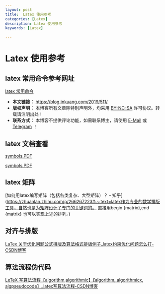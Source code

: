 ```yaml
---
layout: post
title:  Latex 使用参考
categories: [Latex] 
description: Latex 使用参考
keywords: [Latex] 

---
```






# Latex  使用参考



## latex 常用命令参考网址

<a href="https://blog.inkuang.com/2019/511/" target="_blank">latex 常用命令</a>

- **本文链接：** https://blog.inkuang.com/2019/511/
- **版权声明：** 本博客所有文章除特别声明外，均采用 [BY-NC-SA](https://creativecommons.org/licenses/by-nc-sa/4.0/) 许可协议。转载请注明出处！
- **联系方式：** 本博客不提供评论功能，如需联系博主，请使用 [E-Mail](mailto:blog@inkuang.com) 或 [Telegram](https://t.me/inkuang) ！





## latex 文档查看 

<a href="https://zuti666.github.io/resources/symbols.pdf" target="_blank">symbols.PDF</a>


[symbols.PDF](https://zuti666.github.io/resources/symbols.pdf)



## latex 矩阵



[如何用latex编写矩阵（包括各类复杂、大型矩阵）？ - 知乎](https://zhuanlan.zhihu.com/p/266267223#:~:text=latex作为专业的数学排版工具，自然也是为矩阵设计了专门的关键词的。 直接用begin {matrix},end {matrix} 也可以实现上述的排列。)



##  对齐与排版

[LaTex 关于优化问题公式排版及算法格式排版例子_latex约束优化问题怎么打-CSDN博客](https://blog.csdn.net/weixin_43835470/article/details/105250995)



## 算法流程伪代码

[LeTeX 写算法流程【algorithm,algorithmic】【algorithm, algorithmicx, algpseudocode】_latex写算法流程-CSDN博客](https://blog.csdn.net/frx_bwcx/article/details/120641816)